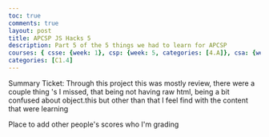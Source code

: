 ```yaml
---
toc: true
comments: true
layout: post
title: APCSP JS Hacks 5
description: Part 5 of the 5 things we had to learn for APCSP 
courses: { csse: {week: 1}, csp: {week: 5, categories: [4.A]}, csa: {week: 0} }
categories: [C1.4]
---
```


<p>
Summary Ticket:
    Through this project this was mostly review, there were a couple thing 's I missed, that being not having raw html, being a bit confused about object.this but other than that I feel find with the content that were learning
</p>
<p>
    Place to add other people's scores who I'm grading
</p>
